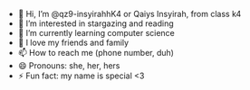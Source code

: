 - 👋 Hi, I’m @qz9-insyirahhK4 or Qaiys Insyirah, from class k4
- 👀 I’m interested in stargazing and reading
- 🌱 I’m currently learning computer science
- 💞️ I love my friends and family
- 📫 How to reach me (phone number, duh)
- 😄 Pronouns: she, her, hers
- ⚡ Fun fact: my name is special <3

<!---
qz9-insyirahhK4/qz9-insyirahhK4 is a ✨ special ✨ repository because its `README.md` (this file) appears on your GitHub profile.
You can click the Preview link to take a look at your changes.
--->
